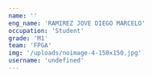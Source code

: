 ```yaml
---
name: ''
eng_name: 'RAMIREZ JOVE DIEGO MARCELO'
occupation: 'Student'
grade: 'M1'
team: 'FPGA'
img: '/uploads/noimage-4-150x150.jpg'
username: 'undefined'
---
```

